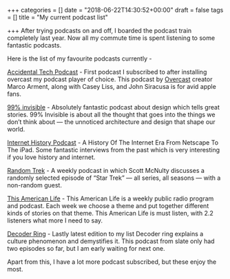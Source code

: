 +++
categories = []
date = "2018-06-22T14:30:52+00:00"
draft = false
tags = []
title = "My current podcast list"

+++
After trying podcasts on and off, I boarded the podcast train completely last year. Now all my commute time is spent listening to some fantastic podcasts.

Here is the list of my favourite podcasts currently -

[Accidental Tech Podcast](http://atp.fm/ "ATP") - First podcast I subscribed to after installing overcast my podcast player of choice. This podcast by [Overcast](https://overcast.fm "Overcast") creator Marco Arment, along with Casey Liss, and John Siracusa is for avid apple fans.

[99% invisible](https://99percentinvisible.org/ "99% Invisible") - Absolutely fantastic podcast about design which tells great stories. 99% Invisible is about all the thought that goes into the things we don’t think about — the unnoticed architecture and design that shape our world.

[Internet History Podcast](http://www.internethistorypodcast.com/ "Internet History Podcast") - A History Of The Internet Era From Netscape To The iPad. Some fantastic interviews from the past which is very interesting if you love history and internet.

[Random Trek](https://www.theincomparable.com/randomtrek/ "Random Trek") - A weekly podcast in which Scott McNulty discusses a randomly selected episode of “Star Trek” — all series, all seasons — with a non-random guest.

[This American Life](https://www.thisamericanlife.org/ "This American Life") - This American Life is a weekly public radio program and podcast. Each week we choose a theme and put together different kinds of stories on that theme. This American Life is must listen, with 2.2 listeners what more I need to say.

[Decoder Ring](http://www.slate.com/articles/podcasts/decoder_ring.html "Decoder Ring") - Lastly latest edition to my list Decoder ring explains a culture phenomenon and demystifies it. This podcast from slate only had two episodes so far, but I am early waiting for next one.

Apart from this, I have a lot more podcast subscribed, but these enjoy the most.